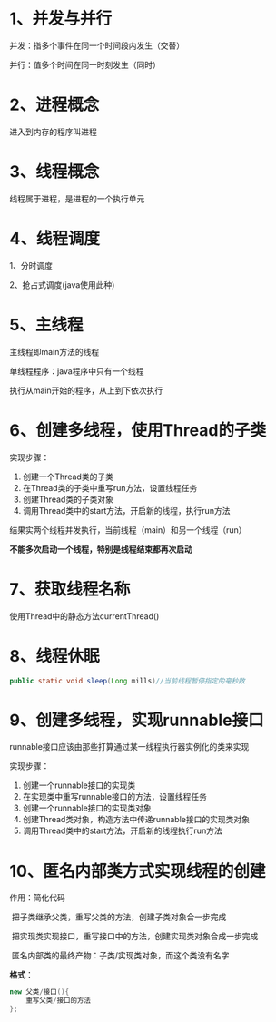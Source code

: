 # 1、并发与并行

并发：指多个事件在同一个时间段内发生（交替）

并行：值多个时间在同一时刻发生（同时）

# 2、进程概念

进入到内存的程序叫进程

# 3、线程概念

线程属于进程，是进程的一个执行单元

# 4、线程调度

1、分时调度

2、抢占式调度(java使用此种)

# 5、主线程

主线程即main方法的线程

单线程程序：java程序中只有一个线程

执行从main开始的程序，从上到下依次执行

# 6、创建多线程，使用Thread的子类

实现步骤：

1. 创建一个Thread类的子类
2. 在Thread类的子类中重写run方法，设置线程任务
3. 创建Thread类的子类对象
4. 调用Thread类中的start方法，开启新的线程，执行run方法

结果实两个线程并发执行，当前线程（main）和另一个线程（run）

**不能多次启动一个线程，特别是线程结束都再次启动**

# 7、获取线程名称

使用Thread中的静态方法currentThread()

# 8、线程休眠

```java
public static void sleep(Long mills)//当前线程暂停指定的毫秒数
```

# 9、创建多线程，实现runnable接口

runnable接口应该由那些打算通过某一线程执行器实例化的类来实现

实现步骤：

1. 创建一个runnable接口的实现类
2. 在实现类中重写runnable接口的方法，设置线程任务
3. 创建一个runnable接口的实现类对象
4. 创建Thread类对象，构造方法中传递runnable接口的实现类对象
5. 调用Thread类中的start方法，开启新的线程执行run方法

# 10、匿名内部类方式实现线程的创建

作用：简化代码

​		把子类继承父类，重写父类的方法，创建子类对象合一步完成

​		把实现类实现接口，重写接口中的方法，创建实现类对象合成一步完成

​		匿名内部类的最终产物：子类/实现类对象，而这个类没有名字

**格式**：

```java
new 父类/接口(){
	重写父类/接口的方法
};
```

